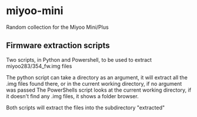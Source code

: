# miyoo-mini
Random collection for the Miyoo Mini/Plus

## Firmware extraction scripts
Two scripts, in Python and Powershell, to be used to extract miyoo283/354_fw.img files

The python script can take a directory as an argument, it will extract all the .img files found there, or in the current working directory, if no argument was passed
The PowerShells script looks at the current working directory, if it doesn't find any .img files, it shows a folder browser.

Both scripts will extract the files into the subdirectory "extracted"
